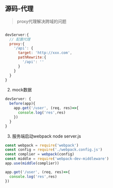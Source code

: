 ## 源码-代理

> proxy代理解决跨域的问题

```js

devServer:{
  // 配置代理
  proxy:{
    '/api': {
      target: 'http://xxx.com',
      pathRewrite:{
        '/api': ''
      }
    }
  }
}
```

2. mock数据
```js
devServer: {
  before(app){
    app.get('/user', (req, res)=>{
      console.log('res',res)
    })
  }
}
```

3. 服务端启动webpack
node server.js
```js
const webpack = require('webpack')
const config = require('./webpack.config.js')
const complier = webpack(config)
const middle = require('webpack-dev-middleware')
app.use(middle(complier))

app.get('/user', (req, res)=>{
  console.log('res',res)
})
```
